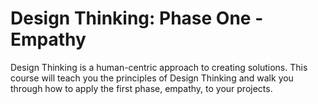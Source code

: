 # Design Thinking: Phase One - Empathy
Design Thinking is a human-centric approach to creating solutions.  This course will teach you the principles of Design Thinking and walk you through how to apply the first phase, empathy, to your projects.
